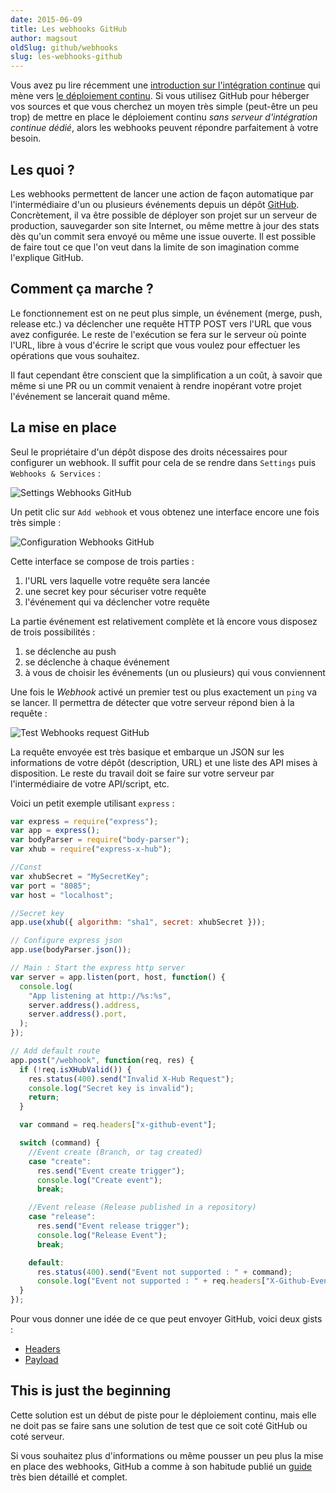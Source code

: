 ```yaml
---
date: 2015-06-09
title: Les webhooks GitHub
author: magsout
oldSlug: github/webhooks
slug: les-webhooks-github
---
```


Vous avez pu lire récemment une
[introduction sur l'intégration continue](/fr/articles/ci/deploiement-continu/)
qui mène vers [le déploiement continu](/fr/articles/ci/). Si vous utilisez
GitHub pour héberger vos sources et que vous cherchez un moyen très simple
(peut-être un peu trop) de mettre en place le déploiement continu _sans serveur
d'intégration continue dédié_, alors les webhooks peuvent répondre parfaitement
à votre besoin.

## Les quoi ?

Les webhooks permettent de lancer une action de façon automatique par
l'intermédiaire d'un ou plusieurs événements depuis un dépôt
[GitHub](http://github.com). Concrètement, il va être possible de déployer son
projet sur un serveur de production, sauvegarder son site Internet, ou même
mettre à jour des stats dès qu'un commit sera envoyé ou même une issue ouverte.
Il est possible de faire tout ce que l'on veut dans la limite de son imagination
comme l'explique GitHub.

## Comment ça marche ?

Le fonctionnement est on ne peut plus simple, un événement (merge, push, release
etc.) va déclencher une requête HTTP POST vers l'URL que vous avez configurée.
Le reste de l'exécution se fera sur le serveur où pointe l'URL, libre à vous
d'écrire le script que vous voulez pour effectuer les opérations que vous
souhaitez.

Il faut cependant être conscient que la simplification a un coût, à savoir que
même si une PR ou un commit venaient à rendre inopérant votre projet l'événement
se lancerait quand même.

## La mise en place

Seul le propriétaire d'un dépôt dispose des droits nécessaires pour configurer
un webhook. Il suffit pour cela de se rendre dans `Settings` puis
`Webhooks & Services` :

![Settings Webhooks GitHub](/images/articles/2015-06-09-les-webhooks-github/setting_webhook.jpg)

Un petit clic sur `Add webhook` et vous obtenez une interface encore une fois
très simple :

![Configuration Webhooks GitHub](/images/articles/2015-06-09-les-webhooks-github/configuration_webhook.jpg)

Cette interface se compose de trois parties :

1.  l'URL vers laquelle votre requête sera lancée
2.  une secret key pour sécuriser votre requête
3.  l'événement qui va déclencher votre requête

La partie événement est relativement complète et là encore vous disposez de
trois possibilités :

1.  se déclenche au push
2.  se déclenche à chaque événement
3.  à vous de choisir les événements (un ou plusieurs) qui vous conviennent

Une fois le _Webhook_ activé un premier test ou plus exactement un `ping` va se
lancer. Il permettra de détecter que votre serveur répond bien à la requête :

![Test Webhooks request GitHub](/images/articles/2015-06-09-les-webhooks-github/test_webhook.jpg)

La requête envoyée est très basique et embarque un JSON sur les informations de
votre dépôt (description, URL) et une liste des API mises à disposition. Le
reste du travail doit se faire sur votre serveur par l'intermédiaire de votre
API/script, etc.

Voici un petit exemple utilisant `express` :

```js
var express = require("express");
var app = express();
var bodyParser = require("body-parser");
var xhub = require("express-x-hub");

//Const
var xhubSecret = "MySecretKey";
var port = "8085";
var host = "localhost";

//Secret key
app.use(xhub({ algorithm: "sha1", secret: xhubSecret }));

// Configure express json
app.use(bodyParser.json());

// Main : Start the express http server
var server = app.listen(port, host, function() {
  console.log(
    "App listening at http://%s:%s",
    server.address().address,
    server.address().port,
  );
});

// Add default route
app.post("/webhook", function(req, res) {
  if (!req.isXHubValid()) {
    res.status(400).send("Invalid X-Hub Request");
    console.log("Secret key is invalid");
    return;
  }

  var command = req.headers["x-github-event"];

  switch (command) {
    //Event create (Branch, or tag created)
    case "create":
      res.send("Event create trigger");
      console.log("Create event");
      break;

    //Event release (Release published in a repository)
    case "release":
      res.send("Event release trigger");
      console.log("Release Event");
      break;

    default:
      res.status(400).send("Event not supported : " + command);
      console.log("Event not supported : " + req.headers["X-Github-Event"]);
  }
});
```

Pour vous donner une idée de ce que peut envoyer GitHub, voici deux gists :

- [Headers](header.txt)
- [Payload](payload.json)

## This is just the beginning

Cette solution est un début de piste pour le déploiement continu, mais elle ne
doit pas se faire sans une solution de test que ce soit coté GitHub ou coté
serveur.

Si vous souhaitez plus d'informations ou même pousser un peu plus la mise en
place des webhooks, GitHub a comme à son habitude publié un
[guide](https://developer.github.com/webhooks/) très bien détaillé et complet.
